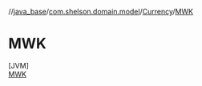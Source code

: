 //[java_base](../../../../index.md)/[com.shelson.domain.model](../../index.md)/[Currency](../index.md)/[MWK](index.md)

# MWK

[JVM]\
[MWK](index.md)
